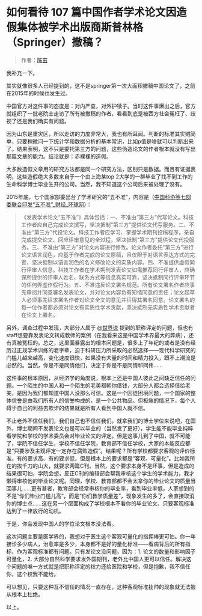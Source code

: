 # 如何看待 107 篇中国作者学术论文因造假集体被学术出版商斯普林格（Springer）撤稿？

> 作者：[陈茁](https://www.zhihu.com/question/58798192/answer/159811069)

我补充一下。

其实就像很多人已经提到的，这不是springer第一次大面积撤稿中国论文了，之前在2015年的时候也发生过。

中国官方对这件事的态度是：对内严查，对外护犊子。当时这件事爆出之后，官方就组织了一批老院士走访了所有被撤稿的作者，看看到底是被西方社会冤枉了、歧视了还是我们确实有问题。

因为山东是重灾区，所以走访的力度非常大，我也有所耳闻。判断的标准其实贼简单，只要稍微问一下统计学和数据分析的基本常识，比如p值是啥就可以判断出来了。结果表明，这不只是委托第三方的问题，这些伪造论文的作者根本就没有写出那篇文章的能力。结论就是：赤裸裸的造假。

大多数造假文章用的研究方法都是同一个研究方法，区别只是数据。而且有证据表明，这些造假绝大多数来自于一个由上海某top 2大学的一群毕业了找不到工作的生命科学博士毕业生开的公司。当然，我不知道这个公司后来被处理了没有。

2015年底，七个国家部委出台了学术研究的“五不准”，内容是（[中国科协等七部委联合印发“五不准”\_财经\_环球网](//link.zhihu.com/?target=http%3A//finance.huanqiu.com/roll/2015-12/8102010.html)）：

> 《发表学术论文“五不准”》具体包括：一、不准由“第三方”代写论文。科技工作者应自己完成论文撰写，坚决抵制“第三方”提供论文代写服务。二、不准由“第三方”代投论文。科技工作者应学习、掌握学术期刊投稿程序，亲自完成提交论文、回应评审意见的全过程，坚决抵制“第三方”提供论文代投服务。三、不准由“第三方”对论文内容进行修改。论文作者委托“第三方”进行论文语言润色，应基于作者完成的论文原稿，且仅限于对语言表达方式的完善，坚决抵制以语言润色的名义修改论文的实质内容。四、不准提供虚假同行评审人信息。科技工作者在学术期刊发表论文如需推荐同行评审人，应确保所提供的评审人姓名、联系方式等信息真实可靠，坚决抵制同行评审环节的任何弄虚作假行为。五、不准违反论文署名规范。所有论文署名作者应事先审阅并同意署名发表论文，并对论文内容负有知情同意的责任；论文起草人必须事先征求署名作者对论文全文的意见并征得其署名同意。论文署名的每一位作者都必须对论文有实质性学术贡献，坚决抵制无实质性学术贡献者在论文上署名。

另外，调查过程中发现，大部分人属于 [@世界说](//www.zhihu.com/people/51e4471d5fb6eaf7104281c9325672a0) 提到的职称评定的问题，但也有staff想要靠发表论文转成教师的案例（在我看来这是中国学术界最大的弊病），还有真被冤枉的。总之，这里面暴露出的根本问题是，很多上了年纪的或者是没有经历过正规学术训练的老字辈，迫于科研压力所采取的必然选择——现代科学研究的门槛儿越来越高，变化速度很快，如果没有大量的时间和精力投入，跟不上潮流是必然的。当然，你是不是同情他们，决定于你是不是同情祁同伟……

这件事的根本原因，从经济学的角度说，根本上还是中国人彼此之间缺乏信任的问题。一个陌生的中国人和一个陌生的老美都朝你借钱，大部分人都会选择借给老美，是因为我们都知道中国人没那么可信。这是一个囚徒困境问题，一个国家的整体信誉是由我们所有人的信誉构成的，是一个公共物品。但极端的情况下，每个人碍于自己的利益去欺诈的结果就是所有人看到中国人就不信。

不止老外不信任我们，我们自己也不信任我们。就拿我们的博士学位来说吧，在国外，博士期间不发表论文也是可以毕业的（当然发了更好），学生能不能毕业纯粹看学院和学校的学术委员会对毕业论文的评定。但是这事儿到了中国，就不可能了，学院不信任学生，学校不信任学院，教育部不信任学校，大家的本能反应都是“只要涉及主观评定一定存在腐败造假”。结果呢？所有学校都要求客观的评价标准，有的要求高、有的要求低，但是根本上的要求都是“客观、可量化”。比如我所在的挨千刀的山大，就要求两篇C刊。当然，这个要求本身不是坏事，但是造成的结果很可怕，学院会想，反正C刊的编辑部会帮我审核这个学生的学术能力，我才懒得审核他的毕业论文呢。同理，学校、教育部都不会太拿你的毕业论文的质量当回事儿……更有甚者，教育部会经常审核你的毕业率，看到毕业率低，人家想到的不是“你们毕业门槛儿高”，而是“你们教学质量差”，现象发生的多了，会直接取消你的博士点……这在另一个层面构成了学校根本不看你的毕业论文、只要客观标准达到了一律放行的动机。

于是，你会发现中国人的学位论文根本没法看。

这次问题主要是医学界的，我想对于医生这个客观可量化的指挥棒更可怕。你一年接诊多少病人，治愈率是多少，本身都不是好的量化标准——看病背后的所有指标，作为客观标准都有问题。只有发论文没问题，因为：1. 论文的数量和影响因子可量化，2. 大部分自然科学要求发外国期刊，老外比中国人更可以信任。解决这个问题的唯一方式就是把职称评定的权力还给医院和学校，但是抱歉，我不信任你，这个权我不能给。

可以想见，只要这种互不信任的情况一直存在，这种客观标准挂帅的现象就无法被从根本上杜绝。

以上。